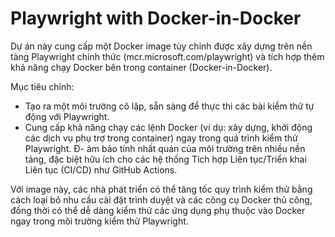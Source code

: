 # Playwright with Docker-in-Docker
Dự án này cung cấp một Docker image tùy chỉnh được xây dựng trên nền tảng Playwright chính thức (mcr.microsoft.com/playwright) và tích hợp thêm khả năng chạy Docker bên trong container (Docker-in-Docker).

Mục tiêu chính:

- Tạo ra một môi trường cô lập, sẵn sàng để thực thi các bài kiểm thử tự động với Playwright.
- Cung cấp khả năng chạy các lệnh Docker (ví dụ: xây dựng, khởi động các dịch vụ phụ trợ trong container) ngay trong quá trình kiểm thử Playwright.
Đ- ảm bảo tính nhất quán của môi trường trên nhiều nền tảng, đặc biệt hữu ích cho các hệ thống Tích hợp Liên tục/Triển khai Liên tục (CI/CD) như GitHub Actions.

Với image này, các nhà phát triển có thể tăng tốc quy trình kiểm thử bằng cách loại bỏ nhu cầu cài đặt trình duyệt và các công cụ Docker thủ công, đồng thời có thể dễ dàng kiểm thử các ứng dụng phụ thuộc vào Docker ngay trong môi trường kiểm thử Playwright.